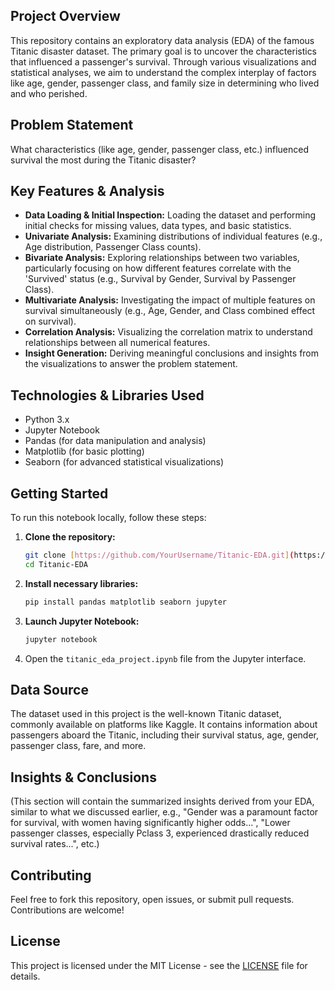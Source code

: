 ## Project Overview

This repository contains an exploratory data analysis (EDA) of the famous Titanic disaster dataset. The primary goal is to uncover the characteristics that influenced a passenger's survival. Through various visualizations and statistical analyses, we aim to understand the complex interplay of factors like age, gender, passenger class, and family size in determining who lived and who perished.

## Problem Statement

What characteristics (like age, gender, passenger class, etc.) influenced survival the most during the Titanic disaster?

## Key Features & Analysis

* **Data Loading & Initial Inspection:** Loading the dataset and performing initial checks for missing values, data types, and basic statistics.
* **Univariate Analysis:** Examining distributions of individual features (e.g., Age distribution, Passenger Class counts).
* **Bivariate Analysis:** Exploring relationships between two variables, particularly focusing on how different features correlate with the 'Survived' status (e.g., Survival by Gender, Survival by Passenger Class).
* **Multivariate Analysis:** Investigating the impact of multiple features on survival simultaneously (e.g., Age, Gender, and Class combined effect on survival).
* **Correlation Analysis:** Visualizing the correlation matrix to understand relationships between all numerical features.
* **Insight Generation:** Deriving meaningful conclusions and insights from the visualizations to answer the problem statement.

## Technologies & Libraries Used

* Python 3.x
* Jupyter Notebook
* Pandas (for data manipulation and analysis)
* Matplotlib (for basic plotting)
* Seaborn (for advanced statistical visualizations)

## Getting Started

To run this notebook locally, follow these steps:

1.  **Clone the repository:**
    ```bash
    git clone [https://github.com/YourUsername/Titanic-EDA.git](https://github.com/YourUsername/Titanic-EDA.git)
    cd Titanic-EDA
    ```

2.  **Install necessary libraries:**
    ```bash
    pip install pandas matplotlib seaborn jupyter
    ```

3.  **Launch Jupyter Notebook:**
    ```bash
    jupyter notebook
    ```
4.  Open the `titanic_eda_project.ipynb` file from the Jupyter interface.

## Data Source

The dataset used in this project is the well-known Titanic dataset, commonly available on platforms like Kaggle. It contains information about passengers aboard the Titanic, including their survival status, age, gender, passenger class, fare, and more.

## Insights & Conclusions

(This section will contain the summarized insights derived from your EDA, similar to what we discussed earlier, e.g., "Gender was a paramount factor for survival, with women having significantly higher odds...", "Lower passenger classes, especially Pclass 3, experienced drastically reduced survival rates...", etc.)

## Contributing

Feel free to fork this repository, open issues, or submit pull requests. Contributions are welcome!

## License

This project is licensed under the MIT License - see the [LICENSE](https://opensource.org/licenses/MIT) file for details.